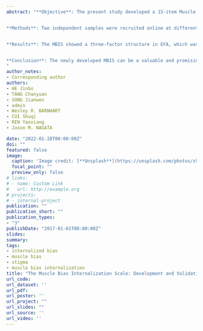 ```yaml
---
abstract: "**Objective**: The present study developed a 15-item Muscle Bias Internalization Scale (MBIS) which measures the extent to which men endorse muscle-based stereotypes and negative self-evaluations due to muscle mass. 


**Methods**: Two independent samples were recruited online at different time points. The first sample consisted of 300 adult men, with a mean age of 29.98 (*SD* = 7.81) years and a mean BMI of 22.75 (*SD* = 2.56) kg/m2. The second sample also contained 300 adult men who had a mean age of 29.5 (*SD* = 7.50) years and a mean BMI of 23.06 (*SD* = 2.59) kg/m2. Exploratory factor analysis (EFA) was used in the first sample to explore the factor structure of the MBIS. Confirmatory factor analysis (CFA) was used in the second sample to confirm the factor structure of the MBIS derived from EFA. Within the second sample, reliability and validity of the MBIS were also explored.


**Results**: The MBIS showed a three-factor structure in EFA, which was confirmed in CFA with good model fit. The total scale score of the MBIS showed high internal consistency reliability (*α* = .94) and high two-week test-retest reliability (ICC = .86). The MBIS also demonstrated construct validity by presenting significant correlations with theoretically related constructs (e.g., weight bias internalization and muscularity-oriented body image and eating disturbances).


**Conclusion**: The newly developed MBIS can be a valuable and promising tool for assessing muscle bias in men. It may help understand the role of such perception biases in the development and maintenance of muscularity-oriented body image and eating disturbances.
"
author_notes:
- Corresponding author
authors:
- HE Jinbo
- TANG Chanyuan
- SONG Jianwen
- admin
- Wesley R. BARNHART
- CUI Shuqi
- REN Yaoxiang
- Jason M. NAGATA

date: "2022-01-28T00:00:00Z"
doi: ""
featured: false
image:
  caption: 'Image credit: [**Unsplash**](https://unsplash.com/photos/s9CC2SKySJM)'
  focal_point: ""
  preview_only: false
# links:
# - name: Custom Link
#   url: http://example.org
# projects:
# - internal-project
publication: ""
publication_short: ""
publication_types:
- "3"
publishDate: "2017-01-01T00:00:00Z"
slides: 
summary: 
tags:
- internalized bias
- muscle bias
- stigma
- muscle bias internalization
title: "The Muscle Bias Internalization Scale: Development and Validation"
url_code: 
url_dataset: ''
url_pdf: 
url_poster: ''
url_project: ""
url_slides: ""
url_source: ''
url_video: ''
---
```


